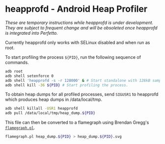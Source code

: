 # heapprofd - Android Heap Profiler

_These are temporary instructions while heapprofd is under development. They are
subject to frequent change and will be obsoleted once heapprofd is integrated
into Perfetto._

Currently heapprofd only works with SELinux disabled and when run as root.

To start profiling the process `${PID}`, run the following sequence of commands.

```bash
adb root
adb shell setenforce 0
adb shell 'heapprofd -s -r 128000' & # Start standalone with 128kB sampling.
adb shell kill -36 ${PID} # Start profiling the process.
```

To obtain heap dumps for all profiled processes, send `SIGUSR1` to heapprofd
which produces heap dumps in /data/local/tmp.

```bash
adb shell killall -USR1 heapprofd
adb pull /data/local/tmp/heap_dump.${PID}
```

This file can then be converted to a flamegraph using Brendan Gregg's
[`flamegraph.pl`](
  https://github.com/brendangregg/FlameGraph/blob/master/flamegraph.pl).

```bash
flamegraph.pl heap_dump.${PID} > heap_dump.${PID}.svg
```
